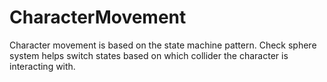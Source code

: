 # CharacterMovement


Сharacter movement is based on the state machine pattern.
Check sphere system helps switch states based on which collider the character is interacting with.
